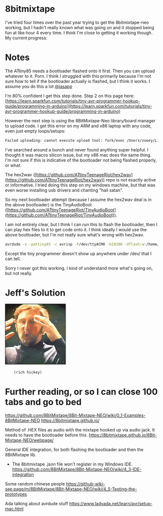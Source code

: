 # 8bitmixtape
I've tried four times over the past year trying to get the 8bitmixtape-neo working, but I hadn't really known what was going on and it stopped being fun at like hour 4 every time. I think I'm close to getting it working though. My current progress:


# Notes
The ATtiny85 needs a bootloader flashed onto it first. Then you can upload whatever to it. Porn. I think I struggled with this primarily because I'm not sure how to tell if the bootloader actually is flashed, but I think it works. I assume you do this a lot [@jasapp](https://github.com/jasapp)

I'm 80% confident I get this step done. Step 2 on this page here: [https://learn.sparkfun.com/tutorials/tiny-avr-programmer-hookup-guide/programming-in-arduino](https://learn.sparkfun.com/tutorials/tiny-avr-programmer-hookup-guide/programming-in-arduino)

However the next step is using the 8BitMixtape-Neo library/board manager to upload code. I get this error on my ARM and x86 laptop with any code, even just empty loops/setups:
```bash
Failed uploading: cannot execute upload tool: fork/exec /Users/zooey/Library/Arduino15/packages/8BitMixtape/hardware/avr/0.0.28/tools/hex2wav/macosx/hex2wav: bad CPU type in executable
```
I've searched around a bunch and never found anything super helpful. I thought it was macos silicon issue, but my x86 mac does the same thing. I'm not sure if this is indicative of the bootloader not being flashed properly, or what.

The hex2wav ([https://github.com/ATtinyTeenageRiot/hex2wav](https://github.com/ATtinyTeenageRiot/hex2wav)) repo is not exactly active or informative. I tried doing this step on my windows machine, but that was even worse installing usb drivers and chanting "hail satan".

So my next bootloader attempt (because I assume the hex2wav deal is in the above bootloader) is the TinyAudioBoot ([https://github.com/ATtinyTeenageRiot/TinyAudioBoot](https://github.com/ATtinyTeenageRiot/TinyAudioBoot)).

I am not entirely clear, but I think I can run this to flash the bootloader, then I can play hex files to it to get code onto it. I think ideally I would use the above bootloader, but I'm not really sure what's wrong with hex2wav.
```bash
avrdude -v -pattiny85 -c avrisp -P/dev/ttyACM0 -b19200 -Uflash:w:/home/dusjagr/Arduino/AttinySound-master/AudioBoot/AudioBootAttiny85_InputPB3_LEDPB1.hex:i
```
Except the tiny programmer doesn't show up anywhere under /dev/ that I can tell.


Sorry I never got this working. I kind of understand more what's going on, but not really.

# Jeff's Solution
![jeff is so clever and smart however he worships satan and smokes dank kushreef](https://github.com/joeysapp/8bitmixtape/blob/master/jeffs-solution.gif?raw=true)
```clojure
    (rich hickey)
```


# Further reading, or so I can close 100 tabs and go to bed
https://github.com/8BitMixtape/8Bit-Mixtape-NEO/wiki/0_1-Examples-8BitMixtape-NEO
https://8bitmixtape.github.io/

Method of .HEX files as audio with the mixtape hooked up via audio jack. It needs to have the bootloader before this. 
https://8bitmixtape.github.io/8Bit-Mixtape-NEO/webpage/

General IDE integration, for both flashing the bootloader and then the 8BitMixtape lib.
- The 8bitmixtape .json file won't register in my Windows IDE.
https://github.com/8BitMixtape/8Bit-Mixtape-NEO/wiki/4_3-IDE-integration

Some random chinese people
https://github-wiki-see.page/m/8BitMixtape/8Bit-Mixtape-NEO/wiki/4_5-Testing-the-prototypes

Ada talking about avrdude stuff
https://www.ladyada.net/learn/avr/setup-mac.html
